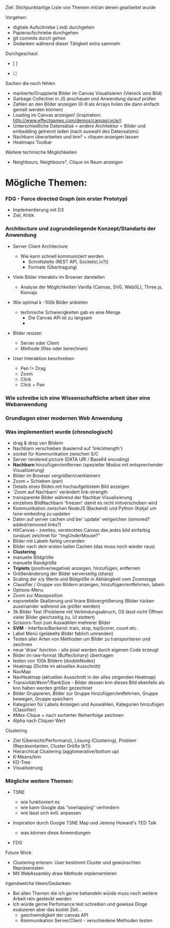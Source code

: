 Ziel: Stichpunktartige Liste von Themen mit/an denen gearbeitet wurde

Vorgehen: 
- digitale Aufschriebe (.md) durchgehen
- Papieraufschriebe durchgehen
- git commits durch gehen 
- Gedanken während dieser Tätigkeit extra sammeln

Durchgeschaut
- [ ] 
- [ ] 


Sachen die noch fehlen
- markierte/Gruppierte Bilder im Canvas Visualisieren (Viereck ums Bild)
- Garbage Collection in JS anschauen und Anwendung darauf prüfen
- Zahlen an den Bilder anzeigen (0-9 als Arrays holen die dann einfach gemalt werden können)
- Loading im Canvas anzeigen! (inspiration: http://www.effectgames.com/demos/canvascycle/)
- Unterschiedliche Datensätze = andere Architektur = Bilder und embedding getrennt laden (nach auswahl des Datensatzes)
- Nachbarn überarbeiten und knn² + cliquen anzeigen lassen
- Heatmaps Toolbar



Weitere technische Möglichkeiten
- Neighbours, Neighbours², Clique im Raum anzeigen


# Mögliche Themen: 
### FDG - Force directed Graph (ein erster Prototyp)
- Implementierung mit D3
- Ziel, Kritik
  
### Architecture und zugrundeliegende Konzept/Standarts der Anwendung
- Server Client Architecture
  - Wie kann schnell kommuniziert werden 
    - Schnittstelle (REST API, Sockets(.io?))
    - Formate (Übertragung)
- Viele Bilder interaktiv im Browser darstellen 
  - Analyse der Möglichkeiten Vanilla (Canvas, SVG, WebGL), Three.js, Konvajs  
- Wie optimal k -100k Bilder anbieten
  - technische Schwierigkeiten gab es eine Menge
    - Die Canvas APi ist zu langsam
    - 
- Bilder resizen
  - Server oder Client 
  - Methode (files oder berechnen)
    
- User Interaktion beschreiben
  - Pen != Drag
  - Zoom 
  - Click
  - Click + Pan
  

### Wie schreibe ich eine Wissenschaftliche arbeit über eine Webanwendung
### Grundlagen einer modernen Web Anwendung
  
  
### Was implementiert wurde (chronologisch)
- drag & drop von Bildern
- Nachbarn verschieben (basiernd auf 'link/strength')
- socket für Kommunikation zwischen S/C
- Server rendered picture (DATA URI / Base64 encoding)
- __Nachbarn__ hinzufügen/entfernen (spezieller Modus mit entsprechender Visualisierung)
- Bilder im Browser vergrößern/verkleinern
- Zoom + Schieben (pan)
- Details eines Bildes mit hochaufgelöstem Bild anzeigen 
- 'Zoom auf Nachbarn' verändert link-strength
- transparente Bilder während der Nachbar-Visualisierung
- einzelnes BildNachbarn 'freezen' damit es nicht mitverschoben wird
- Kommunikation zwischen NodeJS (Backend) und Python (Katja) um tsne-embeding zu updaten 
- Daten auf server cachen und bei 'update' verlgeichen (ismoved? added/removed links?) 
- HitCanvas - zweites, verstecktes Canvas das jedes bild einfarbig (unqiue) zeichnet für "imgUnderMouse?"
- Bilder mit Labeln farbig umranden
- Bilder nach dem ersten laden Cachen (das muss noch wieder raus)
- __Clustering__ 
- manuelle Bildgröße
- manuelle Randgröße
- __Triplets__ (positive/negative) anzeigen, hinzufügen, entfernen 
- Größenänderung der Bilder serverseitig (sharp) 
- Scaling der x/y Werte und Bildgröße in Abhängikeit vom Zoomstage
- Classifier / Gruppe von Bildern anzeigen, hinzufügen/entfehrnen, labeln 
- Options-Menu
- Zoom zur Mausposition
- exponetielle Skallierung und linare Bildvergrößerung (Bilder rücken auseinander während sie größer werden)
- 3k Bilder Test (Probleme mit Verbindungsabruch, OS lässt nicht Öffnen vieler Bilder gleichzeitig zu, UI stottert)
- Scissors-Tool zum Auswählen mehrerer Bilder
- __SVM__ - Interface/Backend: train, stop, topScorer, count etc.
- Label Menü (gelabelte Bilder fablich umranden)
- Testen aller Arten von Methoden um Bilder zu transportieren und zeichnen
- neue 'draw' function - alle pixel werden durch eigenen Code erzeugt 
- Bilder im raw-format (Buffer/binary) übertragen 
- testen von 100k Bildern (doubleNodes)
- Heatmap (Dichte im aktuellen Ausschnitt)
- NavMap
- NavHeatmap (aktuellen Ausschnitt in der alles zeigenden Heatmap)
- Transivität/\#knn²/RankSize - Bilder dessen knn dieses Bild ebenfalls als knn haben werden größer gezeichnet
- Bilder Gruppieren, Bilder zur Gruppe hinzufügen/entfehrnen, Gruppe bewegen, Gruppe speichern
- Kategorien für Labels Anzeigen und Auswählen, Kategorien hinzufügen (Classifier)
- \#Max-Clique + nach sortierter Reihenfolge zeichnen
- Alpha nach Cliquen Wert

Clustering
 - Ziel (Übersicht/Performanz), Lösung (Clustering), Problem (Repräsentanten, Cluster Größe (k?))
 - Hierarchical Clustering (agglomerative/bottom up)
 - K-Means/knn
 - KD-Tree
 - Visualisierung
  



### Mögliche weitere Themen:
- TSNE 
  - wie funktioniert es
  - wie kann Google das "overlapping" verhindern
  - wie lässt sich evtl. anpassen
  
- Inspiration durch Google TSNE Map und Jeremy Howard's TED Talk 
  - was können diese Anwendungen
  
- FDG 


Future Work:
- Clustering erlenen: User bestimmt Cluster und gewünschten Repräsentaten
- Mit WebAssambly draw Methode implementieren



Irgendwelche Ideen/Gedanken: 
- Bei allen Themen die ich gerne behandeln würde muss noch weitere Arbeit rein gesteckt werden
- Ich würde gerne Perfomance test schreiben und gewisse Dinge evaluieren aber das kostet Zeit...
  - geschwindigkeit der canvas API
  - Kommunikation Server/Client - verschiedene Methoden testen